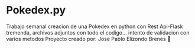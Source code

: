 # Pokedex.py
Trabajo semanal creacion de una Pokedex en python con Rest Api-Flask tremenda, archivos adjuntos con todo el codigo... intento de validacion con varios metodos
Proyecto creado por: Jose Pablo Elizondo Brenes 🤪
